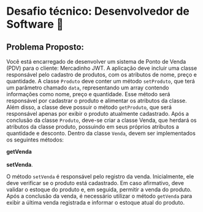 # Desafio técnico: Desenvolvedor de Software 🚀

## Problema Proposto:

Você está encarregado de desenvolver um sistema de Ponto de Venda (PDV) para o
cliente: Mercadinho JWT. A aplicação deve incluir uma classe responsável pelo cadastro
de produtos, com os atributos de nome, preço e quantidade. A classe `Produto` deve
conter um método `setProduto`, que terá um parâmetro chamado `data`, representando
um array contendo informações como nome, preço e quantidade. Esse método será
responsável por cadastrar o produto e alimentar os atributos da classe. Além disso, a
classe deve possuir o método `getProduto`, que será responsável apenas por exibir o
produto atualmente cadastrado.
Após a conclusão da classe `Produto`, deve-se criar a classe Venda, que herdará os
atributos da classe produto, possuindo em seus próprios atributos a quantidade e
desconto.
Dentro da classe `Venda`, devem ser implementados os seguintes métodos:

**getVenda**
<br/>
<br/>
**setVenda**.

O método `setVenda` é responsável pelo registro da venda. Inicialmente, ele deve
verificar se o produto está cadastrado. Em caso afirmativo, deve validar o estoque do
produto e, em seguida, permitir a venda do produto. Após a conclusão da venda, é
necessário utilizar o método `getVenda` para exibir a última venda registrada e informar o
estoque atual do produto.
